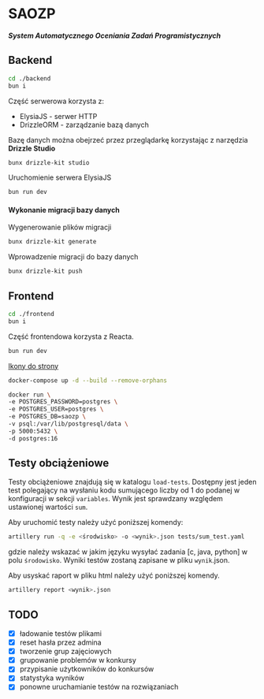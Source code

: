# SAOZP

**_System Automatycznego Oceniania Zadań Programistycznych_**

## Backend

```bash
cd ./backend
bun i
```

Część serwerowa korzysta z:

- ElysiaJS - serwer HTTP
- DrizzleORM - zarządzanie bazą danych

Bazę danych można obejrzeć przez przeglądarkę korzystając z narzędzia **Drizzle Studio**

```bash
bunx drizzle-kit studio
```

Uruchomienie serwera ElysiaJS

```bash
bun run dev
```

#### Wykonanie migracji bazy danych

Wygenerowanie plików migracji

```bash
bunx drizzle-kit generate
```

Wprowadzenie migracji do bazy danych

```bash
bunx drizzle-kit push
```

## Frontend

```bash
cd ./frontend
bun i
```

Część frontendowa korzysta z Reacta.

```bash
bun run dev
```

[Ikony do strony](https://react-icons.github.io/react-icons/icons/hi/)

```bash
docker-compose up -d --build --remove-orphans
```

```bash
docker run \
-e POSTGRES_PASSWORD=postgres \
-e POSTGRES_USER=postgres \
-e POSTGRES_DB=saozp \
-v psql:/var/lib/postgresql/data \
-p 5000:5432 \
-d postgres:16
```

## Testy obciążeniowe

Testy obciążeniowe znajdują się w katalogu `load-tests`.
Dostępny jest jeden test polegający na wysłaniu kodu sumującego liczby od 1 do podanej w konfiguracji w sekcji `variables`.
Wynik jest sprawdzany względem ustawionej wartości `sum`.

Aby uruchomić testy należy użyć poniższej komendy:

```bash
artillery run -q -e <środwisko> -o <wynik>.json tests/sum_test.yaml
```

gdzie należy wskazać w jakim języku wysyłać zadania [c, java, python] w polu `środowisko`.
Wyniki testów zostaną zapisane w pliku `wynik`.json.

Aby usyskać raport w pliku html należy użyć poniższej komendy.

```bash
artillery report <wynik>.json
```

## TODO

- [x] ładowanie testów plikami
- [x] reset hasła przez admina
- [x] tworzenie grup zajęciowych
- [x] grupowanie problemów w konkursy
- [x] przypisanie użytkowników do konkursów
- [x] statystyka wyników
- [x] ponowne uruchamianie testów na rozwiązaniach
